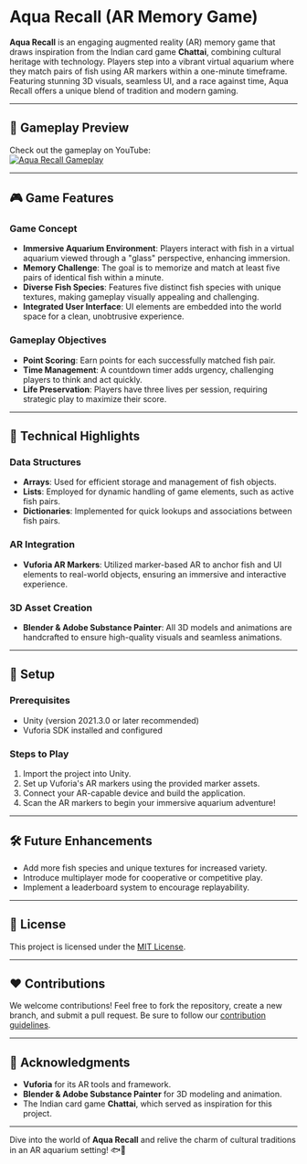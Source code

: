 # Aqua Recall (AR Memory Game)

**Aqua Recall** is an engaging augmented reality (AR) memory game that draws inspiration from the Indian card game **Chattai**, combining cultural heritage with technology. Players step into a vibrant virtual aquarium where they match pairs of fish using AR markers within a one-minute timeframe. Featuring stunning 3D visuals, seamless UI, and a race against time, Aqua Recall offers a unique blend of tradition and modern gaming.

---

## 🎥 **Gameplay Preview**
Check out the gameplay on YouTube:  
[![Aqua Recall Gameplay](https://img.youtube.com/vi/8t-JB4TgEwg/0.jpg)](https://youtu.be/8t-JB4TgEwg)

---

## 🎮 **Game Features**

### **Game Concept**
- **Immersive Aquarium Environment**: Players interact with fish in a virtual aquarium viewed through a "glass" perspective, enhancing immersion.
- **Memory Challenge**: The goal is to memorize and match at least five pairs of identical fish within a minute.
- **Diverse Fish Species**: Features five distinct fish species with unique textures, making gameplay visually appealing and challenging.
- **Integrated User Interface**: UI elements are embedded into the world space for a clean, unobtrusive experience.

### **Gameplay Objectives**
- **Point Scoring**: Earn points for each successfully matched fish pair.
- **Time Management**: A countdown timer adds urgency, challenging players to think and act quickly.
- **Life Preservation**: Players have three lives per session, requiring strategic play to maximize their score.

---

## 🧠 **Technical Highlights**

### **Data Structures**
- **Arrays**: Used for efficient storage and management of fish objects.
- **Lists**: Employed for dynamic handling of game elements, such as active fish pairs.
- **Dictionaries**: Implemented for quick lookups and associations between fish pairs.

### **AR Integration**
- **Vuforia AR Markers**: Utilized marker-based AR to anchor fish and UI elements to real-world objects, ensuring an immersive and interactive experience.

### **3D Asset Creation**
- **Blender & Adobe Substance Painter**: All 3D models and animations are handcrafted to ensure high-quality visuals and seamless animations.

---

## 🚀 **Setup**

### **Prerequisites**
- Unity (version 2021.3.0 or later recommended)
- Vuforia SDK installed and configured

### **Steps to Play**
1. Import the project into Unity.
2. Set up Vuforia's AR markers using the provided marker assets.
3. Connect your AR-capable device and build the application.
4. Scan the AR markers to begin your immersive aquarium adventure!

---

## 🛠️ **Future Enhancements**
- Add more fish species and unique textures for increased variety.
- Introduce multiplayer mode for cooperative or competitive play.
- Implement a leaderboard system to encourage replayability.

---

## 📜 **License**
This project is licensed under the [MIT License](LICENSE).

---

## ❤️ **Contributions**
We welcome contributions! Feel free to fork the repository, create a new branch, and submit a pull request. Be sure to follow our [contribution guidelines](CONTRIBUTING.md).

---

## 🤝 **Acknowledgments**
- **Vuforia** for its AR tools and framework.
- **Blender & Adobe Substance Painter** for 3D modeling and animation.
- The Indian card game **Chattai**, which served as inspiration for this project.

---

Dive into the world of **Aqua Recall** and relive the charm of cultural traditions in an AR aquarium setting! 🐟🚀
